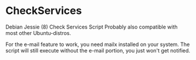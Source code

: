 # CheckServices
Debian Jessie (8) Check Services Script
Probably also compatible with most other Ubuntu-distros.

For the e-mail feature to work, you need mailx installed on your system.
The script will still execute without the e-mail portion, you just won't get notified.

